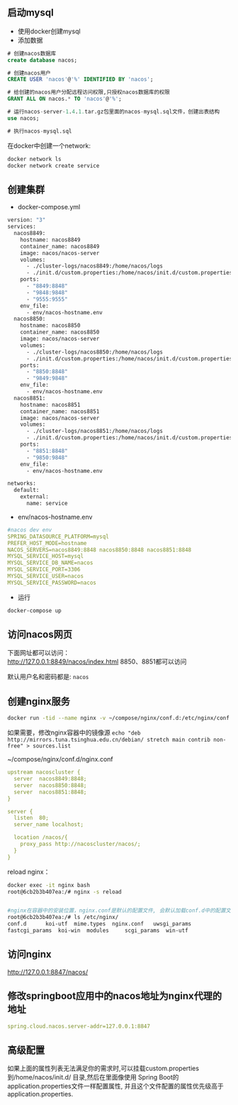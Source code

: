 ## 启动mysql
- 使用docker创建mysql
- 添加数据

```sql
# 创建nacos数据库
create database nacos;

# 创建nacos用户
CREATE USER 'nacos'@'%' IDENTIFIED BY 'nacos';

# 给创建的nacos用户分配远程访问权限,只授权nacos数据库的权限
GRANT ALL ON nacos.* TO 'nacos'@'%';

# 运行nacos-server-1.4.1.tar.gz包里面的nacos-mysql.sql文件，创建出表结构
use nacos;

# 执行nacos-mysql.sql
```
在docker中创建一个network:
```bash
docker network ls
docker network create service
```

## 创建集群
- docker-compose.yml
```bash
version: "3"
services:
  nacos8849:
    hostname: nacos8849
    container_name: nacos8849
    image: nacos/nacos-server
    volumes:
      - ./cluster-logs/nacos8849:/home/nacos/logs
      - ./init.d/custom.properties:/home/nacos/init.d/custom.properties
    ports:
      - "8849:8848"
      - "9848:9848"
      - "9555:9555"
    env_file:
      - env/nacos-hostname.env
  nacos8850:
    hostname: nacos8850
    container_name: nacos8850
    image: nacos/nacos-server
    volumes:
      - ./cluster-logs/nacos8850:/home/nacos/logs
      - ./init.d/custom.properties:/home/nacos/init.d/custom.properties
    ports:
      - "8850:8848"
      - "9849:9848"
    env_file:
      - env/nacos-hostname.env
  nacos8851:
    hostname: nacos8851
    container_name: nacos8851
    image: nacos/nacos-server
    volumes:
      - ./cluster-logs/nacos8851:/home/nacos/logs
      - ./init.d/custom.properties:/home/nacos/init.d/custom.properties
    ports:
      - "8851:8848"
      - "9850:9848"
    env_file:
      - env/nacos-hostname.env

networks:
  default:
    external:
      name: service
```

- env/nacos-hostname.env
```yaml
#nacos dev env
SPRING_DATASOURCE_PLATFORM=mysql
PREFER_HOST_MODE=hostname
NACOS_SERVERS=nacos8849:8848 nacos8850:8848 nacos8851:8848
MYSQL_SERVICE_HOST=mysql
MYSQL_SERVICE_DB_NAME=nacos
MYSQL_SERVICE_PORT=3306
MYSQL_SERVICE_USER=nacos
MYSQL_SERVICE_PASSWORD=nacos
```

- 运行
```bash
docker-compose up
```


## 访问nacos网页
下面网址都可以访问：  
http://127.0.0.1:8849/nacos/index.html
8850、8851都可以访问

默认用户名和密码都是: `nacos`


## 创建nginx服务
```bash
docker run -tid --name nginx -v ~/compose/nginx/conf.d:/etc/nginx/conf.d -v  ~/compose/nginx/logs:/var/log/nginx -p 8847:80 --network=service nginx
```
如果需要，修改nginx容器中的镜像源
`echo "deb http://mirrors.tuna.tsinghua.edu.cn/debian/ stretch main contrib non-free" > sources.list`


~/compose/nginx/conf.d/nginx.conf
```yaml
upstream nacoscluster {
  server  nacos8849:8848;
  server  nacos8850:8848;
  server  nacos8851:8848;
}

server {
  listen  80;
  server_name localhost;

  location /nacos/{
    proxy_pass http://nacoscluster/nacos/;
  }
}
```

reload nginx：
```bash
docker exec -it nginx bash
root@6cb2b3b407ea:/# nginx -s reload


#nginx在容器中的安装位置，nginx.conf是默认的配置文件, 会默认加载conf.d中的配置文件
root@6cb2b3b407ea:/# ls /etc/nginx/
conf.d		koi-utf  mime.types  nginx.conf   uwsgi_params
fastcgi_params	koi-win  modules     scgi_params  win-utf
```

## 访问nginx  
http://127.0.0.1:8847/nacos/


## 修改springboot应用中的nacos地址为nginx代理的地址
```yaml
spring.cloud.nacos.server-addr=127.0.0.1:8847
```

## 高级配置  
如果上面的属性列表无法满足你的需求时,可以挂载custom.properties到/home/nacos/init.d/ 目录,然后在里面像使用
Spring Boot的application.properties文件一样配置属性, 并且这个文件配置的属性优先级高于application.properties.




